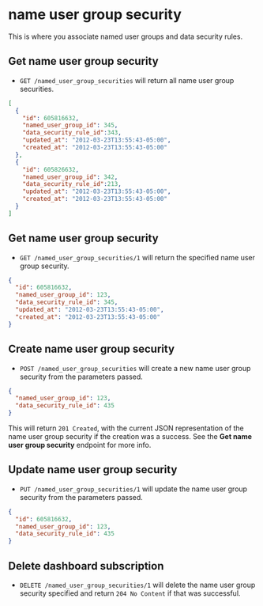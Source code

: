 name user group security
========================
This is where you associate named user groups and data security rules.

Get name user group security
---------------------------

* `GET /named_user_group_securities` will return all name user group securities.

```json
[
  {
    "id": 605816632,
    "named_user_group_id": 345,
    "data_security_rule_id":343,
    "updated_at": "2012-03-23T13:55:43-05:00",
    "created_at": "2012-03-23T13:55:43-05:00"
  },
  {
    "id": 605826632,
    "named_user_group_id": 342,
    "data_security_rule_id":213,
    "updated_at": "2012-03-23T13:55:43-05:00",
    "created_at": "2012-03-23T13:55:43-05:00"
  }
]
```


Get name user group security
---------------------------

* `GET /named_user_group_securities/1` will return the specified name user group security.

```json
{
  "id": 605816632,
  "named_user_group_id": 123,
  "data_security_rule_id": 345,
  "updated_at": "2012-03-23T13:55:43-05:00",
  "created_at": "2012-03-23T13:55:43-05:00"
}
```

Create name user group security
-----------------------------

* `POST /named_user_group_securities` will create a new name user group security from the parameters passed.

```json
{
  "named_user_group_id": 123,
  "data_security_rule_id": 435
}
```

This will return `201 Created`, with the current JSON representation of the name user group security if the creation was a success. See the **Get name user group security** endpoint for more info. 


Update name user group security
-----------------------------

* `PUT /named_user_group_securities/1` will update the name user group security from the parameters passed.

```json
{
  "id": 605816632,
  "named_user_group_id": 123,
  "data_security_rule_id": 435
}
```


Delete dashboard subscription
-----------------------------

* `DELETE /named_user_group_securities/1` will delete the name user group security specified and return `204 No Content` if that was successful.